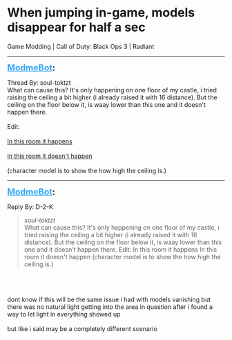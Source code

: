 # When jumping in-game, models disappear for half a sec
Game Modding | Call of Duty: Black Ops 3 | Radiant

---
<strong style="font-size: 1.4em;"><span style="text-decoration: underline;text-decoration-color: #34a7f9;"><span style="color:#34a7f9;">ModmeBot</span></span>:</strong>

<p>Thread By: soul-toktzt<br />What can cause this? It&#39;s only happening on one floor of my castle, i tried raising the ceiling a bit higher (i already raised it with 16 distance). But the ceiling on the floor below it, is waay lower than this one and it doesn&#39;t happen there.<br /> <br />Edit:<br /> <br /><a href="https://gyazo.com/198b32126cda4e4aad1ec2d739d6fb90">In this room it happens</a><br /> <br /><a href="https://gyazo.com/3bb4576556356c72e1ad8608ad3fc255">In this room it doesn&#39;t happen</a><br /> <br />(character model is to show the how high the ceiling is.)</p>

---
<strong style="font-size: 1.4em;"><span style="text-decoration: underline;text-decoration-color: #34a7f9;"><span style="color:#34a7f9;">ModmeBot</span></span>:</strong>

<p>Reply By: D-2-K<br /><blockquote><em>soul-toktzt</em><br />What can cause this? It&#39;s only happening on one floor of my castle, i tried raising the ceiling a bit higher (i already raised it with 16 distance). But the ceiling on the floor below it, is waay lower than this one and it doesn&#39;t happen there.   Edit:   In this room it happens   In this room it doesn&#39;t happen   (character model is to show the how high the ceiling is.)</blockquote><br /> <br /> <br />dont know if this will be the same issue i had with models vanishing but there was no natural light getting into the area in question after i found a way to let light in everything showed up<br /> <br />but like i said may be a completely different  scenario</p>
